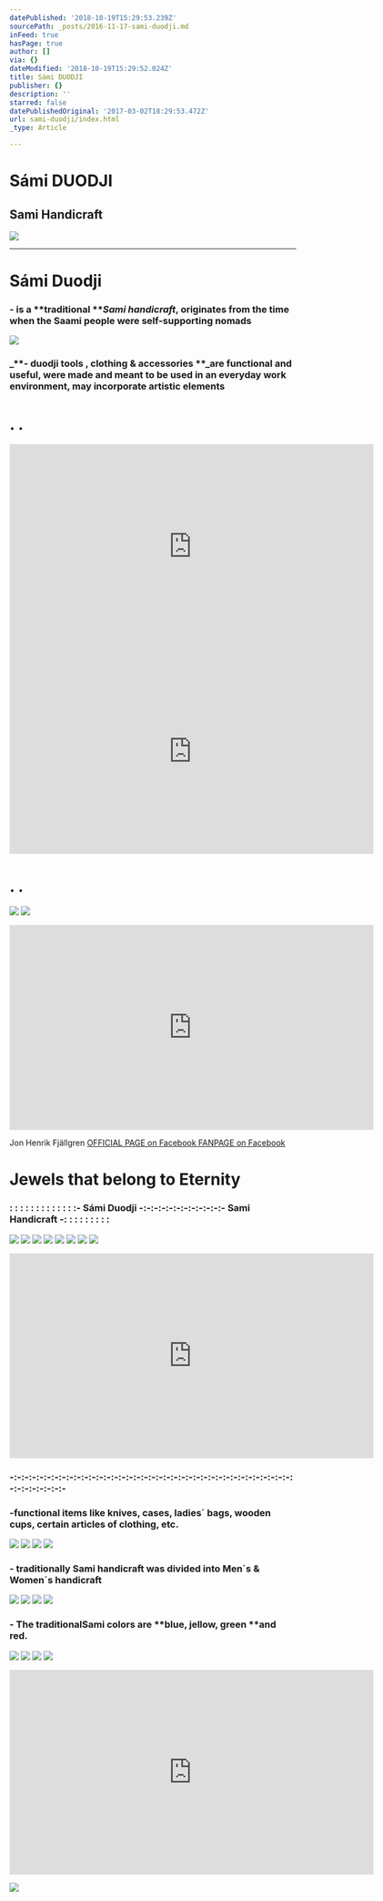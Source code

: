 ```yaml
---
datePublished: '2018-10-19T15:29:53.239Z'
sourcePath: _posts/2016-11-17-sami-duodji.md
inFeed: true
hasPage: true
author: []
via: {}
dateModified: '2018-10-19T15:29:52.024Z'
title: Sámi DUODJI
publisher: {}
description: ''
starred: false
datePublishedOriginal: '2017-03-02T18:29:53.472Z'
url: sami-duodji/index.html
_type: Article

---
```

# Sámi DUODJI

## **Sami Handicraft**
![](https://the-grid-user-content.s3-us-west-2.amazonaws.com/356e2db1-47a7-45e3-b7bd-44f60ffd6455.jpg)

---

# Sámi Duodji

### **-** is a **traditional **_Sami handicraft_, originates from the time when the Saami people were self-supporting nomads
![](https://the-grid-user-content.s3-us-west-2.amazonaws.com/b46addf5-a5ca-47a2-bb7d-19e5c42333fe.jpg)

### _**- duodji tools , clothing & accessories **_are functional and useful, were made and meant to be used in an everyday work environment, may incorporate artistic elements

# **. .**

<iframe src="https://cdn.embedly.com/widgets/media.html?src=https%3A%2F%2Fwww.youtube.com%2Fembed%2Fvideoseries%3Flist%3DPLtBwESX-1C9PsyNYmjMhQjaADwD8Kwx7D&amp;url=http%3A%2F%2Fwww.youtube.com%2Fwatch%3Fv%3D9DI-YQmWAT8&amp;image=https%3A%2F%2Fi.ytimg.com%2Fvi%2F9DI-YQmWAT8%2Fhqdefault.jpg&amp;key=a715cf41cc93453ca338d350cd26f87b&amp;type=text%2Fhtml&amp;schema=youtube" width="640" height="360" scrolling="no" frameborder="0" allowfullscreen="" style=""></iframe>

<iframe src="https://cdn.embedly.com/widgets/media.html?src=https%3A%2F%2Fwww.youtube.com%2Fembed%2F1IYB3FD7eFM%3Ffeature%3Doembed&amp;url=http%3A%2F%2Fwww.youtube.com%2Fwatch%3Fv%3D1IYB3FD7eFM&amp;image=https%3A%2F%2Fi.ytimg.com%2Fvi%2F1IYB3FD7eFM%2Fhqdefault.jpg&amp;key=a715cf41cc93453ca338d350cd26f87b&amp;type=text%2Fhtml&amp;schema=youtube" width="640" height="360" scrolling="no" frameborder="0" allowfullscreen="" style=""></iframe>

# **. .**
![](https://the-grid-user-content.s3-us-west-2.amazonaws.com/58986be0-cb90-4df6-b881-23311565e61f.jpg)
![](https://the-grid-user-content.s3-us-west-2.amazonaws.com/0ad07d0e-f4d5-4ea7-b5c8-108f76e3d905.jpg)

<iframe src="https://cdn.embedly.com/widgets/media.html?src=https%3A%2F%2Fwww.youtube.com%2Fembed%2F7m3c6xJZVio%3Ffeature%3Doembed&amp;url=http%3A%2F%2Fwww.youtube.com%2Fwatch%3Fv%3D7m3c6xJZVio&amp;image=https%3A%2F%2Fi.ytimg.com%2Fvi%2F7m3c6xJZVio%2Fhqdefault.jpg&amp;key=a715cf41cc93453ca338d350cd26f87b&amp;type=text%2Fhtml&amp;schema=youtube" width="640" height="360" scrolling="no" frameborder="0" allowfullscreen="" style=""></iframe>

Jon Henrik Fjällgren
[OFFICIAL PAGE on Facebook ][0]
[FANPAGE on Facebook][1]

# Jewels that belong to Eternity

### : : : : : : : : : : : : :- Sámi Duodji -:-:-:-:-:-:-:-:-:-:-:- Sami Handicraft -: : : : : : : : :
![](https://the-grid-user-content.s3-us-west-2.amazonaws.com/e91c8098-fb58-44c0-b3b7-f458949b4e44.jpg)
![](https://the-grid-user-content.s3-us-west-2.amazonaws.com/7028ccff-a650-41b4-8330-17d44d221867.jpg)
![](https://the-grid-user-content.s3-us-west-2.amazonaws.com/466d4218-8d1d-4066-9054-c5264e1cd05c.jpg)
![](https://the-grid-user-content.s3-us-west-2.amazonaws.com/69f48ea7-af2a-4a80-b03b-486b239e5968.jpg)
![](https://the-grid-user-content.s3-us-west-2.amazonaws.com/fc2d47f2-cb66-4e54-b5ca-3a87b5c884f5.jpg)
![](https://the-grid-user-content.s3-us-west-2.amazonaws.com/e4ade61f-5217-4e2c-97ec-37a28e5d8c91.jpg)
![](https://the-grid-user-content.s3-us-west-2.amazonaws.com/ff963470-bac7-49cb-b7ab-b2dc7d41e113.jpg)
![](https://the-grid-user-content.s3-us-west-2.amazonaws.com/fc9fdbf1-3892-4032-897a-14404d97cf66.jpg)

<iframe src="https://cdn.embedly.com/widgets/media.html?src=https%3A%2F%2Fwww.youtube.com%2Fembed%2FkYGVWeS_jR0%3Ffeature%3Doembed&amp;url=http%3A%2F%2Fwww.youtube.com%2Fwatch%3Fv%3DkYGVWeS_jR0&amp;image=https%3A%2F%2Fi.ytimg.com%2Fvi%2FkYGVWeS_jR0%2Fhqdefault.jpg&amp;key=b7d04c9b404c499eba89ee7072e1c4f7&amp;type=text%2Fhtml&amp;schema=youtube" width="640" height="360" scrolling="no" frameborder="0" allowfullscreen="" style=""></iframe>

### **-:-:-:-:-:-:-:-:-:-:-:-:-:-:-:-:-:-:-:-:-:-:-:-:-:-:-:-:-:-:-:-:-:-:-:-:-:-:-:-:-:-:-:-:-:-**

### **-functional items** like knives, cases, ladies´ bags, wooden cups, certain articles of clothing, etc.
![](https://the-grid-user-content.s3-us-west-2.amazonaws.com/45da6020-23c0-4388-aca6-97742e76e1a8.jpg)
![](https://the-grid-user-content.s3-us-west-2.amazonaws.com/3c79c82b-09ed-4091-b517-c858107d6be7.jpg)
![](https://the-grid-user-content.s3-us-west-2.amazonaws.com/e3627697-550d-4723-b91d-cd230a0254f4.jpg)
![](https://the-grid-user-content.s3-us-west-2.amazonaws.com/b9a48317-42f7-47cc-94ae-ea25079b8e23.jpg)

### **- traditionally** Sami handicraft was divided into **Men´s & Women´s handicraft**
![](https://the-grid-user-content.s3-us-west-2.amazonaws.com/7dc6fb10-2f50-40dc-8450-682bee4f6de1.jpg)
![](https://the-grid-user-content.s3-us-west-2.amazonaws.com/8b420de3-d593-4b44-859f-39ed2fb1c47a.jpg)
![](https://the-grid-user-content.s3-us-west-2.amazonaws.com/91ddfb70-a307-427d-b5bd-cc6761485ebb.jpg)
![](https://the-grid-user-content.s3-us-west-2.amazonaws.com/436ed9c0-d69e-429d-bae9-20b4f64ab410.jpg)

### **- **The traditional**Sami colors** are **blue, jellow, green **and **red**.
![](https://the-grid-user-content.s3-us-west-2.amazonaws.com/24e7c12a-2ec9-4aaa-a279-3e5bfe3e9db9.jpg)
![](https://the-grid-user-content.s3-us-west-2.amazonaws.com/cde267d0-ef31-413c-baa8-8c6bc0843c10.jpg)
![](https://the-grid-user-content.s3-us-west-2.amazonaws.com/faf831e6-bd45-41cd-a13f-a2462c8a21d6.jpg)
![](https://the-grid-user-content.s3-us-west-2.amazonaws.com/2ebf2af1-649f-46c2-b306-f6f4890d9fe4.jpg)

<iframe src="https://cdn.embedly.com/widgets/media.html?src=https%3A%2F%2Fwww.youtube.com%2Fembed%2FLU_mgFtjWlg%3Ffeature%3Doembed&amp;url=http%3A%2F%2Fwww.youtube.com%2Fwatch%3Fv%3DLU_mgFtjWlg&amp;image=https%3A%2F%2Fi.ytimg.com%2Fvi%2FLU_mgFtjWlg%2Fhqdefault.jpg&amp;key=a715cf41cc93453ca338d350cd26f87b&amp;type=text%2Fhtml&amp;schema=youtube" width="640" height="360" scrolling="no" frameborder="0" allowfullscreen="" style=""></iframe>

![](https://the-grid-user-content.s3-us-west-2.amazonaws.com/54945f55-5cf0-49c1-a80f-33eabb9b3b51.jpg)

[0]: https://www.facebook.com/jonHenrikFjallgren/
[1]: https://www.facebook.com/fansitejonhenrikfjallgren/